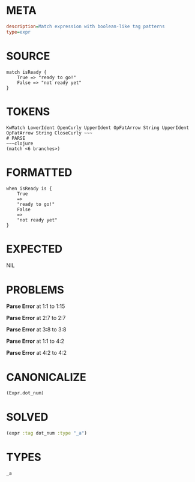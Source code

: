 # META
~~~ini
description=Match expression with boolean-like tag patterns
type=expr
~~~
# SOURCE
~~~roc
match isReady {
	True => "ready to go!"
	False => "not ready yet"
}
~~~
# TOKENS
~~~text
KwMatch LowerIdent OpenCurly UpperIdent OpFatArrow String UpperIdent OpFatArrow String CloseCurly ~~~
# PARSE
~~~clojure
(match <6 branches>)
~~~
# FORMATTED
~~~roc
when isReady is {
	True
	=>
	"ready to go!"
	False
	=>
	"not ready yet"
}
~~~
# EXPECTED
NIL
# PROBLEMS
**Parse Error**
at 1:1 to 1:15

**Parse Error**
at 2:7 to 2:7

**Parse Error**
at 3:8 to 3:8

**Parse Error**
at 1:1 to 4:2

**Parse Error**
at 4:2 to 4:2

# CANONICALIZE
~~~clojure
(Expr.dot_num)
~~~
# SOLVED
~~~clojure
(expr :tag dot_num :type "_a")
~~~
# TYPES
~~~roc
_a
~~~
